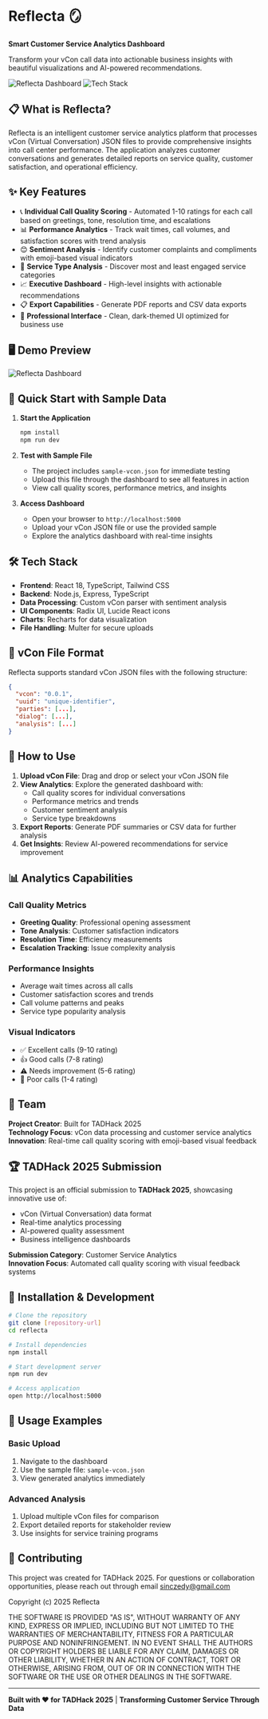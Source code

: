 # Reflecta 🪞

**Smart Customer Service Analytics Dashboard**

Transform your vCon call data into actionable business insights with beautiful visualizations and AI-powered recommendations.

![Reflecta Dashboard](https://img.shields.io/badge/Status-TADHack%202025%20Submission-blue)
![Tech Stack](https://img.shields.io/badge/Tech-TypeScript%20|%20React%20|%20Node.js-green)

## 📋 What is Reflecta?

Reflecta is an intelligent customer service analytics platform that processes vCon (Virtual Conversation) JSON files to provide comprehensive insights into call center performance. The application analyzes customer conversations and generates detailed reports on service quality, customer satisfaction, and operational efficiency.

## ✨ Key Features

- 📞 **Individual Call Quality Scoring** - Automated 1-10 ratings for each call based on greetings, tone, resolution time, and escalations
- 📊 **Performance Analytics** - Track wait times, call volumes, and satisfaction scores with trend analysis
- 😊 **Sentiment Analysis** - Identify customer complaints and compliments with emoji-based visual indicators
- 🎯 **Service Type Analysis** - Discover most and least engaged service categories
- 📈 **Executive Dashboard** - High-level insights with actionable recommendations
- 📋 **Export Capabilities** - Generate PDF reports and CSV data exports
- 🎨 **Professional Interface** - Clean, dark-themed UI optimized for business use

## 🖥️ Demo Preview

![Reflecta Dashboard](dashboard-screenshot.png)

<!-- To add a screenshot: 
1. Take a screenshot of your Reflecta dashboard
2. In Replit, go to the 'Files' tab on the left sidebar
3. Upload your screenshot file and rename it to 'dashboard-screenshot.png'
4. Place it in the root directory (same level as README.md)
5. The image will automatically display above
-->

## 🚀 Quick Start with Sample Data

1. **Start the Application**
   ```bash
   npm install
   npm run dev
   ```

2. **Test with Sample File**
   - The project includes `sample-vcon.json` for immediate testing
   - Upload this file through the dashboard to see all features in action
   - View call quality scores, performance metrics, and insights

3. **Access Dashboard**
   - Open your browser to `http://localhost:5000`
   - Upload your vCon JSON file or use the provided sample
   - Explore the analytics dashboard with real-time insights

## 🛠️ Tech Stack

- **Frontend**: React 18, TypeScript, Tailwind CSS
- **Backend**: Node.js, Express, TypeScript
- **Data Processing**: Custom vCon parser with sentiment analysis
- **UI Components**: Radix UI, Lucide React icons
- **Charts**: Recharts for data visualization
- **File Handling**: Multer for secure uploads

## 📁 vCon File Format

Reflecta supports standard vCon JSON files with the following structure:
```json
{
  "vcon": "0.0.1",
  "uuid": "unique-identifier",
  "parties": [...],
  "dialog": [...],
  "analysis": [...]
}
```

## 🎯 How to Use

1. **Upload vCon File**: Drag and drop or select your vCon JSON file
2. **View Analytics**: Explore the generated dashboard with:
   - Call quality scores for individual conversations
   - Performance metrics and trends
   - Customer sentiment analysis
   - Service type breakdowns
3. **Export Reports**: Generate PDF summaries or CSV data for further analysis
4. **Get Insights**: Review AI-powered recommendations for service improvement

## 📊 Analytics Capabilities

### Call Quality Metrics
- **Greeting Quality**: Professional opening assessment
- **Tone Analysis**: Customer satisfaction indicators
- **Resolution Time**: Efficiency measurements
- **Escalation Tracking**: Issue complexity analysis

### Performance Insights
- Average wait times across all calls
- Customer satisfaction scores and trends
- Call volume patterns and peaks
- Service type popularity analysis

### Visual Indicators
- ✅ Excellent calls (9-10 rating)
- 👍 Good calls (7-8 rating)
- ⚠️ Needs improvement (5-6 rating)
- 🚩 Poor calls (1-4 rating)

## 👥 Team

**Project Creator**: Built for TADHack 2025  
**Technology Focus**: vCon data processing and customer service analytics  
**Innovation**: Real-time call quality scoring with emoji-based visual feedback

## 🏆 TADHack 2025 Submission

This project is an official submission to **TADHack 2025**, showcasing innovative use of:
- vCon (Virtual Conversation) data format
- Real-time analytics processing
- AI-powered quality assessment
- Business intelligence dashboards

**Submission Category**: Customer Service Analytics  
**Innovation Focus**: Automated call quality scoring with visual feedback systems

## 🔧 Installation & Development

```bash
# Clone the repository
git clone [repository-url]
cd reflecta

# Install dependencies
npm install

# Start development server
npm run dev

# Access application
open http://localhost:5000
```

## 📝 Usage Examples

### Basic Upload
1. Navigate to the dashboard
2. Use the sample file: `sample-vcon.json`
3. View generated analytics immediately

### Advanced Analysis
1. Upload multiple vCon files for comparison
2. Export detailed reports for stakeholder review
3. Use insights for service training programs

## 🤝 Contributing

This project was created for TADHack 2025. For questions or collaboration opportunities, please reach out through email sinczedy@gmail.com



Copyright (c) 2025 Reflecta



THE SOFTWARE IS PROVIDED "AS IS", WITHOUT WARRANTY OF ANY KIND, EXPRESS OR
IMPLIED, INCLUDING BUT NOT LIMITED TO THE WARRANTIES OF MERCHANTABILITY,
FITNESS FOR A PARTICULAR PURPOSE AND NONINFRINGEMENT. IN NO EVENT SHALL THE
AUTHORS OR COPYRIGHT HOLDERS BE LIABLE FOR ANY CLAIM, DAMAGES OR OTHER
LIABILITY, WHETHER IN AN ACTION OF CONTRACT, TORT OR OTHERWISE, ARISING FROM,
OUT OF OR IN CONNECTION WITH THE SOFTWARE OR THE USE OR OTHER DEALINGS IN THE
SOFTWARE.

---

**Built with ❤️ for TADHack 2025** | **Transforming Customer Service Through Data**
